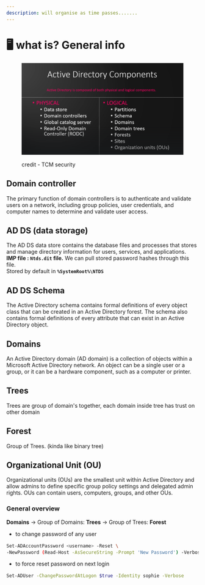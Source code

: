 ```yaml
---
description: will organise as time passes.......
---
```


# 🖥️ what is? General info

<figure><img src="../.gitbook/assets/image (1).png" alt=""><figcaption><p>credit - TCM security </p></figcaption></figure>

## Domain controller

The primary function of domain controllers is to authenticate and validate users on a network, including group policies, user credentials, and computer names to determine and validate user access.

## AD DS (data storage)

The AD DS data store contains the database files and processes that stores and manage directory information for users, services, and applications.\
**IMP file : `Ntds.dit` file.** We can pull stored password hashes through this file.\
Stored by default in **`%SystemRoot%\NTDS`**

## AD DS Schema

The Active Directory schema contains formal definitions of every object class that can be created in an Active Directory forest. The schema also contains formal definitions of every attribute that can exist in an Active Directory object.

## Domains

An Active Directory domain (AD domain) is a collection of objects within a Microsoft Active Directory network. An object can be a single user or a group, or it can be a hardware component, such as a computer or printer.

## Trees

Trees are group of domain's together, each domain inside tree has trust on other domain

## Forest

Group of Trees. (kinda like binary tree)

## Organizational Unit (OU)

Organizational units (OUs) are the smallest unit within Active Directory and allow admins to define specific group policy settings and delegated admin rights. OUs can contain users, computers, groups, and other OUs.

### General overview&#x20;

**Domains** -> Group of Domains: **Trees** -> Group of Trees: **Forest**

* to change password of any user

```bash
Set-ADAccountPassword <username> -Reset \
-NewPassword (Read-Host -AsSecureString -Prompt 'New Password') -Verbose
```

* to force reset password on next login

```bash
Set-ADUser -ChangePasswordAtLogon $true -Identity sophie -Verbose
```
